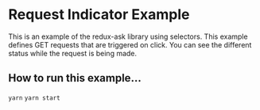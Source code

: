 # Request Indicator Example
This is an example of the redux-ask library using selectors.
This example defines GET requests that are triggered on click. You can see the different status while the request is being made.

## How to run this example...
`yarn`
`yarn start`
